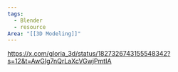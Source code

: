 ```yaml
---
tags:
  - Blender
  - resource
Area: "[[3D Modeling]]"
---
```


https://x.com/gloria_3d/status/1827326743155548342?s=12&t=AwGIg7nQrLaXcVGwjPmtIA